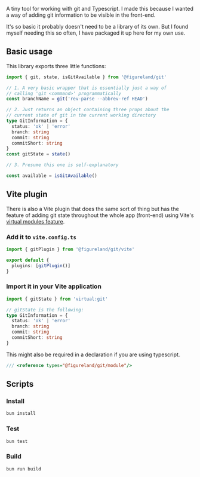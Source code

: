 A tiny tool for working with git and Typescript. I made this because I wanted a way of adding git information to be visible in the front-end.

It's so basic it probably doesn't need to be a library of its own. But I found myself needing this so often, I have packaged it up here for my own use.

## Basic usage

This library exports three little functions:

```ts
import { git, state, isGitAvailable } from '@figureland/git'

// 1. A very basic wrapper that is essentially just a way of
// calling 'git <command>' programmatically
const branchName = git('rev-parse --abbrev-ref HEAD')

// 2. Just returns an object containing three props about the
// current state of git in the current working directory
type GitInformation = {
  status: 'ok' | 'error'
  branch: string
  commit: string
  commitShort: string
}
const gitState = state()

// 3. Presume this one is self-explanatory

const available = isGitAvailable()
```

## Vite plugin

There is also a Vite plugin that does the same sort of thing but has the feature of adding git state throughout the whole app (front-end) using Vite's [virtual modules feature](https://vitejs.dev/guide/api-plugin#virtual-modules-convention).

### Add it to `vite.config.ts`

```ts
import { gitPlugin } from '@figureland/git/vite'

export default {
  plugins: [gitPlugin()]
}
```

### Import it in your Vite application

```ts
import { gitState } from 'virtual:git'

// gitState is the following:
type GitInformation = {
  status: 'ok' | 'error'
  branch: string
  commit: string
  commitShort: string
}
```

This might also be required in a declaration if you are using typescript.

```ts
/// <reference types="@figureland/git/module"/>
```

## Scripts

### Install

```bash
bun install
```

### Test

```bash
bun test
```

### Build

```bash
bun run build
```
